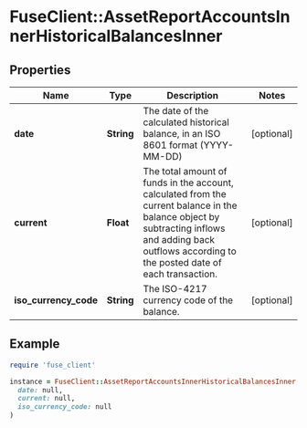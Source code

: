 # FuseClient::AssetReportAccountsInnerHistoricalBalancesInner

## Properties

| Name | Type | Description | Notes |
| ---- | ---- | ----------- | ----- |
| **date** | **String** | The date of the calculated historical balance, in an ISO 8601 format (YYYY-MM-DD) | [optional] |
| **current** | **Float** | The total amount of funds in the account, calculated from the current balance in the balance object by subtracting inflows and adding back outflows according to the posted date of each transaction. | [optional] |
| **iso_currency_code** | **String** | The ISO-4217 currency code of the balance. | [optional] |

## Example

```ruby
require 'fuse_client'

instance = FuseClient::AssetReportAccountsInnerHistoricalBalancesInner.new(
  date: null,
  current: null,
  iso_currency_code: null
)
```


